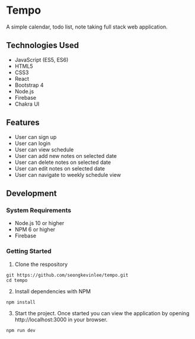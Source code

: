 # Tempo

A simple calendar, todo list, note taking full stack web application.


## Technologies Used
* JavaScript (ES5, ES6)
* HTML5
* CSS3
* React
* Bootstrap 4
* Node.js
* Firebase
* Chakra UI

## Features
* User can sign up
* User can login
* User can view schedule
* User can add new notes on selected date
* User can delete notes on selected date
* User can edit notes on selected date
* User can navigate to weekly schedule view

## Development
### System Requirements
* Node.js 10 or higher
* NPM 6 or higher
* Firebase

### Getting Started
1. Clone the respository
```
git https://github.com/seongkevinlee/tempo.git
cd tempo
```
2. Install dependencies with NPM
```
npm install
```
3. Start the project. Once started you can view the application by opening http://localhost:3000 in your browser.
```
npm run dev
```
